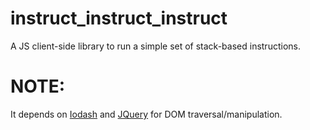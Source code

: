 # instruct_instruct_instruct
A JS client-side library to run a simple set of stack-based instructions.

# NOTE:

It depends on
[Iodash](https://lodash.com/)
and [JQuery](http://jquery.com/download/) for DOM traversal/manipulation.
